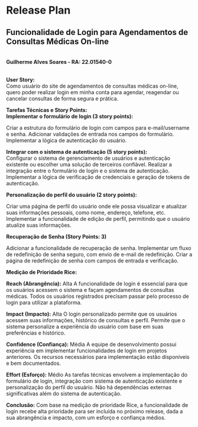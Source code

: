 # Release Plan 
## Funcionalidade de Login para Agendamentos de Consultas Médicas On-line
\
**Guilherme Alves Soares - RA: 22.01540-0**

\
**User Story:**\
Como usuário do site de agendamentos de consultas médicas on-line, quero poder realizar login em minha conta para agendar, reagendar ou cancelar consultas de forma segura e prática.

**Tarefas Técnicas e Story Points:**
\
**Implementar o formulário de login (3 story points):**

Criar a estrutura do formulário de login com campos para e-mail/username e senha.
Adicionar validações de entrada nos campos do formulário.
Implementar a lógica de autenticação do usuário.

**Integrar com o sistema de autenticação (5 story points):**
\
Configurar o sistema de gerenciamento de usuários e autenticação existente ou escolher uma solução de terceiros confiável.
Realizar a integração entre o formulário de login e o sistema de autenticação.
Implementar a lógica de verificação de credenciais e geração de tokens de autenticação.

**Personalização do perfil do usuário (2 story points):**

Criar uma página de perfil do usuário onde ele possa visualizar e atualizar suas informações pessoais, como nome, endereço, telefone, etc.
Implementar a funcionalidade de edição de perfil, permitindo que o usuário atualize suas informações.

**Recuperação de Senha (Story Points: 3)**

Adicionar a funcionalidade de recuperação de senha.
Implementar um fluxo de redefinição de senha seguro, com envio de e-mail de redefinição.
Criar a página de redefinição de senha com campos de entrada e verificação.

**Medição de Prioridade Rice:**

**Reach (Abrangência):** Alta
A funcionalidade de login é essencial para que os usuários acessem o sistema e façam agendamentos de consultas médicas.
Todos os usuários registrados precisam passar pelo processo de login para utilizar a plataforma.



**Impact (Impacto):** Alta
O login personalizado permite que os usuários acessem suas informações, histórico de consultas e perfil.
Permite que o sistema personalize a experiência do usuário com base em suas preferências e histórico.

**Confidence (Confiança):** Média
A equipe de desenvolvimento possui experiência em implementar funcionalidades de login em projetos anteriores.
Os recursos necessários para implementação estão disponíveis e bem documentados.

**Effort (Esforço):** Médio
As tarefas técnicas envolvem a implementação do formulário de login, integração com sistema de autenticação existente e personalização do perfil do usuário.
Não há dependências externas significativas além do sistema de autenticação.

**Conclusão:**
Com base na medição de prioridade Rice, a funcionalidade de login recebe alta prioridade para ser incluída no próximo release, dada a sua abrangência e impacto, com um esforço e confiança médios.






